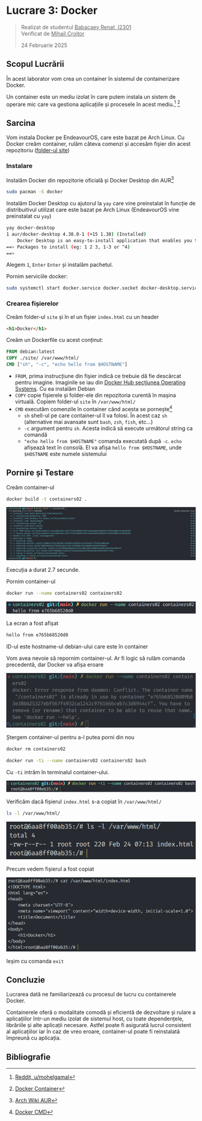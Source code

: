 # Lucrare 3: Docker

> Realizat de studentul <u>Babacaev Renat, I2301</u>
> \
> Verificat de <u>Mihail Croitor</u>
>
> 24 Februarie 2025

## Scopul Lucrării

În acest laborator vom crea un container în sistemul de containerizare Docker.

Un container este un mediu izolat în care putem instala un sistem de operare mic care va gestiona aplicațiile și procesele în acest mediu.[^1] [^2]

## Sarcina

Vom instala Docker pe EndeavourOS, care este bazat pe Arch Linux. Cu Docker creăm container, rulăm câteva comenzi și accesăm fișier din acest repozitoriu ([folder-ul site](site/))

### Instalare

Instalăm Docker din repozitorie oficială și Docker Desktop din AUR[^3]

```bash
sudo pacman -S docker
```

Instalăm Docker Desktop cu ajutorul la `yay` care vine preinstalat în funcție de distribuitivul utilizat care este bazat pe Arch Linux (EndeavourOS vine preinstalat cu `yay`)

```bash
yay docker-desktop
1 aur/docker-desktop 4.38.0-1 (+15 1.38) (Installed)
    Docker Desktop is an easy-to-install application that enables you to locally build and share containerized applications and microservices.
==> Packages to install (eg: 1 2 3, 1-3 or ^4)
==> 
```

Alegem `1`, `Enter` `Enter` și instalăm pachetul.

Pornim serviciile docker:

```bash
sudo systemctl start docker.service docker.socket docker-desktop.service
```

### Crearea fișierelor

Creăm folder-ul `site` și în el un fișier `index.html` cu un header

```html
<h1>Docker</h1>
```

Creăm un Dockerfile cu acest conținut:

```Dockerfile
FROM debian:latest
COPY ./site/ /var/www/html/
CMD ["sh", "-c", "echo hello from $HOSTNAME"]
```

- `FROM`, prima instrucțiune din fișier indică ce trebuie dă fie descărcat pentru imagine. Imaginile se iau din [Docker Hub secțiunea Operating Systems](https://hub.docker.com/search?categories=Operating+Systems). Cu ea instalăm Debian
- `COPY` copie fișierele și folder-ele din repozitoria curentă în mașina virtuală. Copiem folder-ul `site` în `/var/www/html/`
- `CMD` executăm comenzile în container când acesta se pornește[^4]
  - `sh` shell-ul pe care container-ul îl va folosi. În acest caz `sh` (alternative mai avansate sunt `bash`, `zsh`, `fish`, etc...)
  - `-c` argument pentru `sh`. Acesta indică să execute următorul string ca comandă
  - `"echo hello from $HOSTNAME"` comanda executată după `-c`. `echo` afișează text în consolă. El va afișa `hello from $HOSTNAME`, unde `$HOSTNAME` este numele sistemului

## Pornire și Testare

Creăm container-ul

```bash
docker build -t containers02 .
```

![Start Docker](Images/1.png)

Execuția a durat 2.7 secunde.

Pornim container-ul

```bash
docker run --name containers02 containers02
```

![hello from e765b68520d0](Images/2.png)

La ecran a fost afișat

```bash
hello from e765b68520d0
```

ID-ul este hostname-ul debian-ului care este în container

Vom avea nevoie să repornim container-ul. Ar fi logic să rulăm comanda precedentă, dar Docker va afișa eroare

![Docker Error](Images/3.png)

Ștergem container-ul pentru a-l putea porni din nou

```bash
docker rm containers02
```

```bash
docker run -ti --name containers02 containers02 bash
```

Cu `-ti` intrăm în terminalul container-ului.

![Shell](Images/4.png)

Verificăm dacă fișierul `index.html` s-a copiat în `/var/www/html/`

```bash
ls -l /var/www/html/
```

![index.html](Images/5.png)

Precum vedem fișierul a fost copiat

![Conținutul index.html](Images/6.png)

Ieșim cu comanda `exit`

## Concluzie

Lucrarea dată ne familiarizează cu procesul de lucru cu containerele Docker.

Containerele oferă o modalitate comodă și eficientă de dezvoltare și rulare a aplicațiilor într-un mediu izolat de sistemul host, cu toate dependențele, librăriile și alte aplicații necesare. Astfel poate fi asigurată lucrul consistent al aplicațiilor iar în caz de vreo eroare, container-ul poate fi reinstalată împreună cu aplicația.

## Bibliografie

[^1]: [Reddit, u/mohelgamal](https://www.reddit.com/r/docker/comments/keq9el/comment/gg4f2dc/?utm_source=share&utm_medium=web3x&utm_name=web3xcss&utm_term=1&utm_content=share_button)
[^2]: [Docker Container](https://www.docker.com/resources/what-container/)
[^3]: [Arch Wiki AUR](https://wiki.archlinux.org/title/Arch_User_Repository)
[^4]: [Docker CMD](https://www.docker.com/blog/docker-best-practices-choosing-between-run-cmd-and-entrypoint/#:~:text=reduce%20image%20size.-,CMD,docker%20run,-.)
